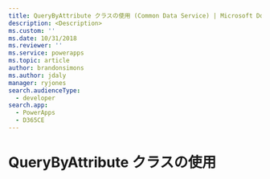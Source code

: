 ```yaml
---
title: QueryByAttribute クラスの使用 (Common Data Service) | Microsoft Docs
description: <Description>
ms.custom: ''
ms.date: 10/31/2018
ms.reviewer: ''
ms.service: powerapps
ms.topic: article
author: brandonsimons
ms.author: jdaly
manager: ryjones
search.audienceType:
  - developer
search.app:
  - PowerApps
  - D365CE
---
```

# <a name="use-the-querybyattribute-class"></a>QueryByAttribute クラスの使用

<!-- https://docs.microsoft.com/dynamics365/customer-engagement/developer/org-service/use-querybyattribute-class -->